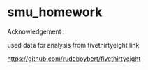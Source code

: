 # smu_homework

Acknowledgement :

used data for analysis from fivethirtyeight link

https://github.com/rudeboybert/fivethirtyeight
